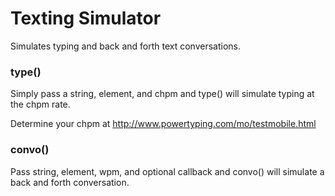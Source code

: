# Texting Simulator

Simulates typing and back and forth text conversations.

### type()

Simply pass a string, element, and chpm and type() will simulate typing at the chpm rate.

Determine your chpm at http://www.powertyping.com/mo/testmobile.html

### convo()

Pass string, element, wpm, and optional callback and convo() will simulate a back and forth conversation.
